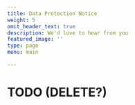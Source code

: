 ```yaml
---
title: Data Protection Notice
weight: 5
omit_header_text: true
description: We'd love to hear from you
featured_image: ''
type: page
menu: main

---
```


# TODO (DELETE?)
